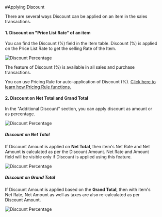 
#Applying Discount

There are several ways Discount can be applied on an item in the sales transactions.

#### 1. Discount on "Price List Rate" of an item

You can find the Discount (%) field in the Item table. Discount (%) is applied on the Price List Rate to get the selling Rate of the Item.

<img alt="Discount Percentage" class="screenshot" src="{{docs_base_url}}/assets/img/articles/discount-1.png">

The feature of Discount (%) is available in all sales and purchase transactions.

You can use Pricing Rule for auto-application of Discount (%). [Click here to learn how Pricing Rule functions.]({{docs_base_url}}/user/manual/en/accounts/pricing-rule.html)

#### 2. Discount on Net Total and Grand Total

In the "Additional Discount" section, you can apply discount as amount or as percentage.

<img alt="Discount Percentage" class="screenshot" src="{{docs_base_url}}/assets/img/articles/discount-2.png">

##### Discount on Net Total

If Discount Amount is applied on **Net Total**, then item's Net Rate and Net Amount is calculated as per the Discount Amount. Net Rate and Amount field will be visible only if Discount is applied using this feature.

<img alt="Discount Percentage" class="screenshot" src="{{docs_base_url}}/assets/img/articles/discount-on-net-total.png">

##### Discount on Grand Total

If Discount Amount is applied based on the **Grand Total**, then with item's Net Rate, Net Amount as well as taxes are also re-calculated as per Discount Amount.

<img alt="Discount Percentage" class="screenshot" src="{{docs_base_url}}/assets/img/articles/discount-on-grand-total.png">

<!-- markdown -->